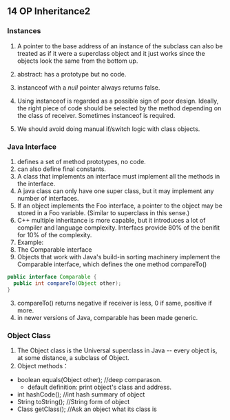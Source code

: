 ## 14 OP Inheritance2

### Instances 

1. A pointer to the base address of an instance of the subclass can also be treated as if it were a superclass object and it just works since the objects look the same from the bottom up.

2. abstract: has a prototype but no code.

3. instanceof with a *null* pointer always returns false.
  1. Using instanceof is regarded as a possible sign of poor design. Ideally, the right piece of code should be selected by the method depending on the class of receiver. Sometimes instanceof is required.
  2. We should avoid doing manual if/switch logic with class objects.

### Java Interface

1. defines a set of method prototypes, no code.
2. can also define final constants.
3. A class that implements an interface must implement all the methods in the interface.
4. A java class can only have one super class, but it may implement any number of interfaces.
5. If an object implements the Foo interface, a pointer to the object may be stored in a Foo variable. (Similar to superclass in this sense.)
6. C++ multiple inheritance is more capable, but it introduces a lot of compiler and language complexity. Interfacs provide 80% of the benifit for 10% of the complexity.
7. Example:
  1. The Comparable interface
  2. Objects that work with Java's build-in sorting machinery implement the Comparable interface, which defines the one method compareTo()
  
```java
public interface Comparable {
  public int compareTo(Object other);
}
```
  
  3. compareTo() returns negative if receiver is less, 0 if same, positive if more.
  4. in newer versions of Java, comparable has been made generic.

### Object Class
1. The Object class is the Universal superclass in Java -- every object is, at some distance, a subclass of Object.
2. Object methods：
  - boolean equals(Object other); //deep comparason.
    * default definition: print object's class and address.
  - int hashCode(); //int hash summary of object 
  - String toString(); //String form of object
  - Class getClass(); //Ask an object what its class is


